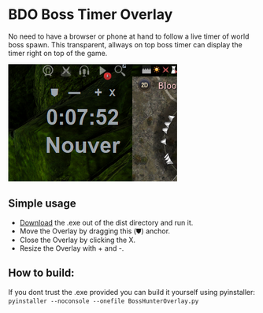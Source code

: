 # BDO Boss Timer Overlay
No need to have a browser or phone at hand to follow a live timer of world boss spawn. This transparent, allways on top boss timer can display the timer right on top of the game. 

![Showcase](/Showcase.PNG)

## Simple usage
- [Download](https://github.com/permbann/BDO_Boss_Timer_Overlay/blob/main/dist/BossHunterOverlay.exe) the .exe out of the dist directory and run it.
- Move the Overlay by dragging this (⛊) anchor.
- Close the Overlay by clicking the X.
- Resize the Overlay with + and -.

## How to build:
If you dont trust the .exe provided you can build it yourself using pyinstaller: <br>
`pyinstaller --noconsole --onefile BossHunterOverlay.py`